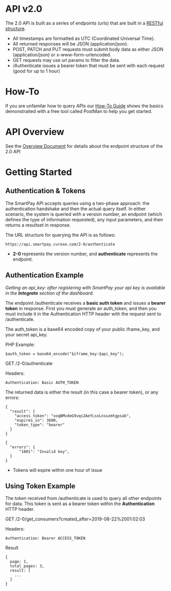 # API v2.0

The 2.0 API is built as a series of endpoints (urls) that are built in a <a href="https://en.wikipedia.org/wiki/Representational_state_transfer">RESTful structure</a>.

- All timestamps are formatted as UTC (Coordinated Universal Time).
- All returned responses will be JSON (application/json).
- POST, PATCH and PUT requests must submit body data as either JSON (application/json) or x-www-form-urlencoded.
- GET requests may use url params to filter the data.
- /Authenticate issues a bearer token that must be sent with each request (good for up to 1 hour)

# How-To

If you are unfamilar how to query APIs our [How-To Guide](how-to.md) shows the basics demonstraited with a free tool called PostMan to help you get started.

# API Overview

See the [Overview Document](overview.md) for details about the endpoint structure of the 2.0 API

# Getting Started

## Authentication & Tokens

The SmartPay API accepts queries using a two-phase approach: the authentication handshake and then the actual query itself. In either scenario, the system is queried with a version number, an endpoint (which defines the type of information requested), any input parameters, and then returns a resultset in response.

The URL structure for querying the API is as follows:

```
https://api.smartpay.curexe.com/2-0/authenticate
```

* <b>2-0</b> represents the version number, and <b>authenticate</b> represents the endpoint.

## Authentication Example

<i>Getting an api_key: after registering with SmartPay your api key is available in the <b>Integrate</b> section of the dashboard.</i>

The endpoint /authenticate receives a <b>basic auth token</b> and issues a <b>bearer token</b> in response.  First you must generate an auth_token, and then you must include it in the Authentication HTTP header with the request sent to /authenticate.

The auth_token is a base64 encoded copy of your public iframe_key, and your secret api_key.  

PHP Example:
```
$auth_token = base64_encode("$iframe_key:$api_key");
```

GET /2-0/authenticate

Headers:
```
Authentication: Basic AUTH_TOKEN
```

The returned data is either the result (in this case a bearer token), or any errors:

```
{
  "result": {
    "access_token": "xoqBMvdeG9vqs2AeYLsxLnsuzmtgpsab",
    "expires_in": 3600,
    "token_type": "bearer"
  }
}
```

```
{
  "errors": {
      "1001": "Invalid key",
  }
}
```

* Tokens will expire within one hour of issue

## Using Token Example

The token received from /authenticate is used to query all other endpoints for data.  This token is sent as a bearer token within the <b>Authentication</b> HTTP header.

GET /2-0/get_consumers?created_after=2019-08-22%2001:02:03

Headers:
```
Authentication: Bearer ACCESS_TOKEN
```

Result
```
{
  page: 1,
  total_pages: 3,
  result: [
    ...
  ]
}
```